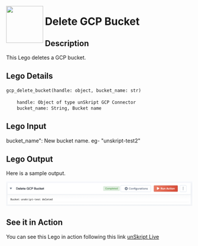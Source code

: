 [<img align="left" src="https://unskript.com/assets/favicon.png" width="100" height="100" style="padding-right: 5px">](https://unskript.com/assets/favicon.png) 
<h1>Delete GCP Bucket</h1>

## Description
This Lego deletes a GCP bucket.

## Lego Details

    gcp_delete_bucket(handle: object, bucket_name: str)

        handle: Object of type unSkript GCP Connector
        bucket_name: String, Bucket name

## Lego Input
bucket_name": New bucket name. eg- "unskript-test2"

## Lego Output
Here is a sample output.

<img src="./1.png">

## See it in Action

You can see this Lego in action following this link [unSkript Live](https://us.app.unskript.io)